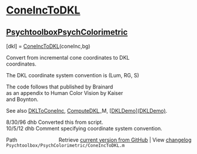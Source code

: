 # [ConeIncToDKL](ConeIncToDKL)
## [Psychtoolbox](Psychtoolbox)[PsychColorimetric](PsychColorimetric)

[dkl] = [ConeIncToDKL](ConeIncToDKL)(coneInc,bg)  
  
Convert from incremental cone coordinates to DKL  
coordinates.  
  
The DKL coordinate system convention is (Lum, RG, S)  
  
The code follows that published by Brainard  
as an appendix to Human Color Vision by Kaiser  
and Boynton.  
  
See also [DKLToConeInc](DKLToConeInc), [ComputeDKL](ComputeDKL)\_M, [[DKLDemo](DKLDemo)][(DKLDemo)]((DKLDemo)).  
  
8/30/96 dhb  Converted this from script.  
10/5/12   dhb  Comment specifying coordinate system convention.  




<div class="code_header" style="text-align:right;">
  <span style="float:left;">Path&nbsp;&nbsp;</span> <span class="counter">Retrieve <a href=
  "https://raw.github.com/Psychtoolbox-3/Psychtoolbox-3/beta/Psychtoolbox/PsychColorimetric/ConeIncToDKL.m">current version from GitHub</a> | View <a href=
  "https://github.com/Psychtoolbox-3/Psychtoolbox-3/commits/beta/Psychtoolbox/PsychColorimetric/ConeIncToDKL.m">changelog</a></span>
</div>
<div class="code">
  <code>Psychtoolbox/PsychColorimetric/ConeIncToDKL.m</code>
</div>

